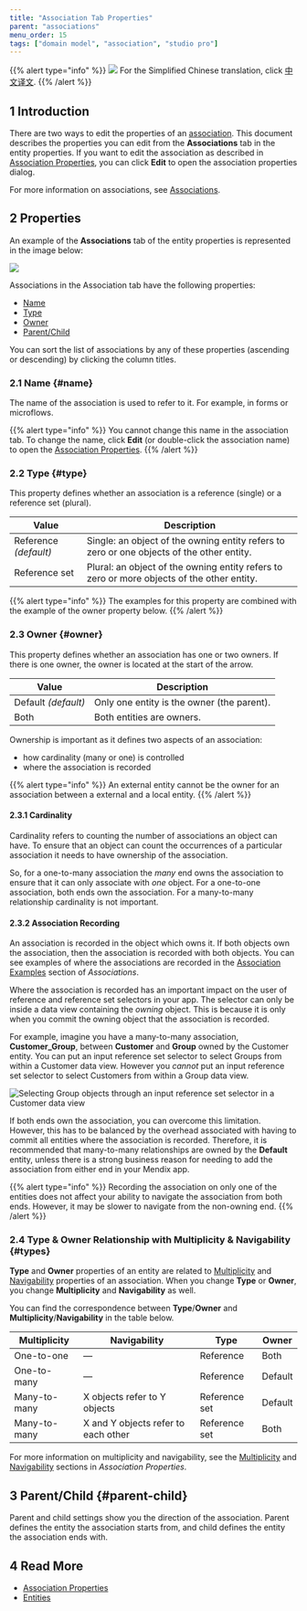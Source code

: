 ```yaml
---
title: "Association Tab Properties"
parent: "associations"
menu_order: 15
tags: ["domain model", "association", "studio pro"]
---
```


{{% alert type="info" %}}
<img src="attachments/chinese-translation/china.png" style="display: inline-block; margin: 0" /> For the Simplified Chinese translation, click [中文译文](https://cdn.mendix.tencent-cloud.com/documentation/refguide8/association-member-properties.pdf).
{{% /alert %}}

## 1 Introduction

There are two ways to edit the properties of an [association](associations). This document describes the properties you can edit from the **Associations** tab in the entity properties. If you want to edit the association as described in [Association Properties](association-properties), you can click **Edit** to open the association properties dialog.

For more information on associations, see [Associations](associations). 

## 2 Properties

An example of the **Associations** tab of the entity properties is represented in the image below:

![](attachments/associations/edit-entity-association.png)

Associations in the Association tab have the following properties:

* [Name](#name) 
* [Type](#type)
* [Owner](#owner)
* [Parent/Child](#parent-child)

You can sort the list of associations by any of these properties (ascending or descending) by clicking the column titles.

### 2.1 Name {#name}

The name of the association is used to refer to it. For example, in forms or microflows.

{{% alert type="info" %}}
You cannot change this name in the association tab. To change the name, click **Edit** (or double-click the association name) to open the [Association Properties](association-properties).
{{% /alert %}}

### 2.2 Type {#type}

This property defines whether an association is a reference (single) or a reference set (plural).

| Value | Description |
| --- | --- |
| Reference *(default)* | Single: an object of the owning entity refers to zero or one objects of the other entity. |
| Reference set | Plural: an object of the owning entity refers to zero or more objects of the other entity. |

{{% alert type="info" %}}
The examples for this property are combined with the example of the owner property below.
{{% /alert %}}

### 2.3 Owner {#owner}

This property defines whether an association has one or two owners. If there is one owner, the owner is located at the start of the arrow.

| Value | Description |
| --- | --- |
| Default *(default)* | Only one entity is the owner (the parent). |
| Both | Both entities are owners. |

Ownership is important as it defines two aspects of an association:

* how cardinality (many or one) is controlled
* where the association is recorded

{{% alert type="info" %}}
An external entity cannot be the owner for an association between a external and a local entity.
{{% /alert %}}

#### 2.3.1 Cardinality

Cardinality refers to counting the number of associations an object can have. To ensure that an object can count the occurrences of a particular association it needs to have ownership of the association.

So, for a one-to-many association the *many* end owns the association to ensure that it can only associate with *one* object. For a one-to-one association, both ends own the association. For a many-to-many relationship cardinality is not important.

#### 2.3.2 Association Recording

An association is recorded in the object which owns it. If both objects own the association, then the association is recorded with both objects. You can see examples of where the associations are recorded in the [Association Examples](associations#examples) section of *Associations*.

Where the association is recorded has an important impact on the user of reference and reference set selectors in your app. The selector can only be inside a data view containing the _owning_ object. This is because it is only when you commit the owning object that the association is recorded.

For example, imagine you have a many-to-many association, **Customer_Group**, between **Customer** and **Group** owned by the Customer entity. You can put an input reference set selector to select Groups from within a Customer data view. However you _cannot_ put an input reference set selector to select Customers from within a Group data view.

![Selecting Group objects through an input reference set selector in a Customer data view](attachments/associations/input-reference-set-selector.png)

If both ends own the association, you can overcome this limitation. However, this has to be balanced by the overhead associated with having to commit all entities where the association is recorded. Therefore, it is recommended that many-to-many relationships are owned by the **Default** entity, unless there is a strong business reason for needing to add the association from either end in your Mendix app.

{{% alert type="info" %}}
Recording the association on only one of the entities does not affect your ability to navigate the association from both ends. However, it may be slower to navigate from the non-owning end.
{{% /alert %}}

### 2.4 Type & Owner Relationship with Multiplicity & Navigability {#types}

**Type** and **Owner** properties of an entity are related to [Multiplicity](association-properties#multiplicity) and [Navigability](association-properties#navigability) properties of an association. When you change **Type** or **Owner**, you change **Multiplicity** and **Navigability** as well. 

You can find the correspondence between **Type**/**Owner** and **Multiplicity**/**Navigability** in the table below.

| **Multiplicity** | **Navigability** | Type          | Owner   |
| -----------------|----------------- | ------------- | ------- |
| One-to-one     | —      | Reference     | Both    |
| One-to-many     | —     | Reference     | Default |
| Many-to-many     | X objects refer to Y objects | Reference set | Default |
| Many-to-many     | X and Y objects refer to each other | Reference set | Both    |

For more information on multiplicity and navigability, see the [Multiplicity](association-properties#multiplicity) and [Navigability](association-properties#navigability) sections in *Association Properties*.

## 3 Parent/Child {#parent-child}

Parent and child settings show you the direction of the association. Parent defines the entity the association starts from, and child defines the entity the association ends with.

## 4 Read More

* [Association Properties](association-properties)
* [Entities](entities)
